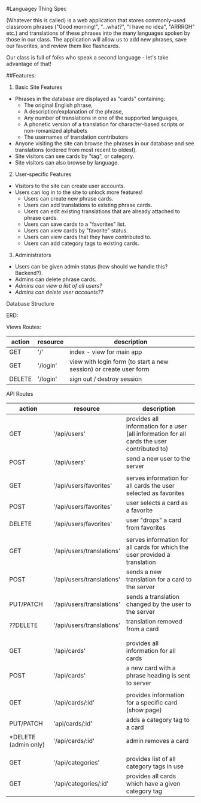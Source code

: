 #Languagey Thing Spec

(Whatever this is called) is a web application that stores commonly-used classroom phrases ("Good morning!", "...what?", "I have no idea", "ARRRGH" etc.) and translations of these phrases into the many languages spoken by those in our class. The application will allow us to add new phrases, save our favorites, and review them like flashcards.

Our class is full of folks who speak a second language - let's take advantage of that!

##Features:

1. Basic Site Features
  - Phrases in the database are displayed as "cards" containing:
    - The original English phrase,
    - A description/explanation of the phrase,
    - Any number of translations in one of the supported languages,
    - A phonetic version of a translation for character-based scripts or non-romanized alphabets
    - The usernames of translation contributors
  - Anyone visiting the site can browse the phrases in our database and see translations (ordered from most recent to oldest).
  - Site visitors can see cards by "tag", or category.
  - Site visitors can also browse by language.

2. User-specific Features
  - Visitors to the site can create user accounts.
  - Users can log in to the site to unlock more features!
    - Users can create new phrase cards.
    - Users can add translations to existing phrase cards.
    - Users can edit existing translations that are already attached to phrase cards.
    - Users can save cards to a "favorites" list.
    - Users can view cards by "favorite" status.
    - Users can view cards that they have contributed to.
    - Users can add category tags to existing cards.

3. Administrators
  - Users can be given admin status (how should we handle this? Backend?).
  - Admins can delete phrase cards.
  - _Admins can view a list of all users?_
  - _Admins can delete user accounts??_

Database Structure

ERD:

<!-- ![ERD](/img/LanguageAppERD.png) -->



Views Routes:

|     action      |        resource     |      description          |
| ----------------|---------------------|---------------------------|
| GET             |   '/'            | index - view for main app|
| GET             |   '/login'       | view with login form (to start a new session) or create user form  |
| DELETE          |   '/login'       | sign out / destroy session |


API Routes

|     action      |        resource     |      description          |
| ----------------|---------------------|---------------------------| 
| GET             |   '/api/users'      | provides all information for a user (all information for all cards the user contributed to)|
| POST            |   '/api/users'      | send a new user to the server|
|                 |                     |                     |
| GET             |   '/api/users/favorites' | serves information for all cards the user selected as favorites |
| POST            |   '/api/users/favorites' | user selects a card as a favorite |
| DELETE          |   '/api/users/favorites' | user "drops" a card from favorites |
|                 |                         |                   |
| GET             |   '/api/users/translations' | serves information for all cards for which the user provided a translation |
| POST            |   '/api/users/translations'  | sends a new translation for a card to the server |
| PUT/PATCH       |   '/api/users/translations'  | sends a translation changed by the user to the server|
| ??DELETE        |   '/api/users/translations'  | translation removed from a card |
|                 |                              |           |
||||
| GET             | '/api/cards'    |    provides all information for all cards |
| POST            | '/api/cards'     |  a new card with a phrase heading is sent to server|
|  |  |  |
| GET             | '/api/cards/:id' |  provides information for a specific card (show page)|
| PUT/PATCH            | 'api/cards/:id' |  adds a category tag to a card |
| *DELETE (admin only)|   '/api/cards/:id' | admin removes a card |
|  |  |  |
||||
| GET             |  '/api/categories'  |   provides list of all category tags in use|
| GET             |  '/api/categories/:id'  |  provides all cards which have a given category tag|

